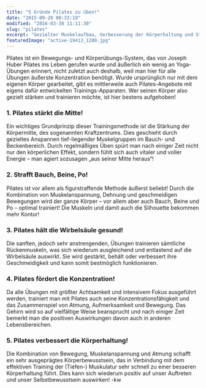 ```yaml
---
title: "5 Gründe Pilates zu üben!"
date: "2015-09-28 08:33:19"
modified: "2016-03-30 11:11:30"
slug: "pilates"
excerpt: "Gezielter Muskelaufbau, Verbesserung der Körperhaltung und Stärkung des Rückens – Pilates bringt den Bewegungsapparat auf Vordermann!"
featuredImage: "active-19413_1280.jpg"
---
```


Pilates ist ein Bewegungs- und Körperübungs-System, das von Joseph Huber Pilates ins Leben gerufen wurde und äußerlich ein wenig an Yoga-Übungen erinnert, nicht zuletzt auch deshalb, weil man hier für alle Übungen äußerste Konzentration benötigt. Wurde ursprünglich nur mit dem eigenen Körper gearbeitet, gibt es mittlerweile auch Pilates-Angebote mit eigens dafür entwickelten Trainings-Apparaten. Wer seinen Körper also gezielt stärken und trainieren möchte, ist hier bestens aufgehoben!

### 1\. Pilates stärkt die Mitte!

Ein wichtiges Grundprinzip dieser Trainingsmethode ist die Stärkung der Körpermitte, des sogenannten Kraftzentrums. Dies geschieht durch gezieltes Anspannen tief-liegender Muskelgruppen im Bauch- und Beckenbereich. Durch regelmäßiges Üben spürt man nach einiger Zeit nicht nur den körperlichen Effekt, sondern fühlt sich auch vitaler und voller Energie – man agiert sozusagen „aus seiner Mitte heraus“!

### 2\. Strafft Bauch, Beine, Po!

Pilates ist vor allem als figurstraffende Methode äußerst beliebt! Durch die Kombination von Muskelanspannung, Dehnung und geschmeidigen Bewegungen wird der ganze Körper – vor allem aber auch Bauch, Beine und Po – optimal trainiert! Die Muskeln und damit auch die Silhouette bekommen mehr Kontur!

### 3\. Pilates hält die Wirbelsäule gesund!

Die sanften, jedoch sehr anstrengenden, Übungen trainieren sämtliche Rückenmuskeln, was sich wiederum ausgleichend und entlastend auf die Wirbelsäule auswirkt. Sie wird gestärkt, behält oder verbessert ihre Geschmeidigkeit und kann somit bestmöglich funktionieren.

### 4\. Pilates fördert die Konzentration!

Da alle Übungen mit größter Achtsamkeit und intensivem Fokus ausgeführt werden, trainiert man mit Pilates auch seine Konzentrationsfähigkeit und das Zusammenspiel von Atmung, Aufmerksamkeit und Bewegung. Das Gehirn wird so auf vielfältige Weise beansprucht und nach einiger Zeit bemerkt man die positiven Auswirkungen davon auch in anderen Lebensbereichen.

### 5\. Pilates verbessert die Körperhaltung!

Die Kombination von Bewegung, Muskelanspannung und Atmung schafft ein sehr ausgeprägtes Körperbewusstsein, das in Verbindung mit dem effektiven Training der (Tiefen-) Muskulatur sehr schnell zu einer besseren Körperhaltung führt. Dies kann sich wiederum positiv auf unser Auftreten und unser Selbstbewusstsein auswirken! -kw